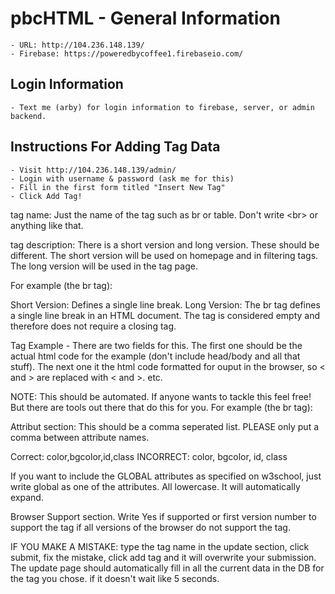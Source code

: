 
# pbcHTML - General Information
    - URL: http://104.236.148.139/
    - Firebase: https://poweredbycoffee1.firebaseio.com/

## Login Information
    - Text me (arby) for login information to firebase, server, or admin backend.

## Instructions For Adding Tag Data
    - Visit http://104.236.148.139/admin/
    - Login with username & password (ask me for this)
    - Fill in the first form titled "Insert New Tag"
    - Click Add Tag!

tag name: Just the name of the tag such as br or table. Don't write &lt;br&gt; or anything like that.

tag description: There is a short version and long version. These should be different. The short version will be used on homepage and in filtering tags. The long version will be used in the tag page. 

For example (the br tag):

Short Version: Defines a single line break.
Long Version: The br tag defines a single line break in an HTML document. The tag is considered empty and therefore does not require a closing tag.

Tag Example - There are two fields for this. The first one should be the actual html code for the example (don't include head/body and all that stuff). The next one it the html code formatted for ouput in the browser, so < and > are replaced with &lt; and &gt;. etc.

NOTE: This should be automated. If anyone wants to tackle this feel free! But there are tools out there that do this for you.
        For example (the br tag):


Attribut section: This should be a comma seperated list. PLEASE only put a comma between attribute names.

Correct: color,bgcolor,id,class
INCORRECT: color, bgcolor, id, class

If you want to include the GLOBAL attributes as specified on w3school, just write global as one of the attributes. All lowercase. It will automatically expand.

Browser Support section. Write Yes if supported or first version number to support the tag if all versions of the browser do not support the tag.


IF YOU MAKE A MISTAKE: type the tag name in the update section, click submit, fix the mistake, click add tag and it will overwrite your submission. The update page should automatically fill in all the current data in the DB for the tag you chose. if it doesn't wait like 5 seconds.
